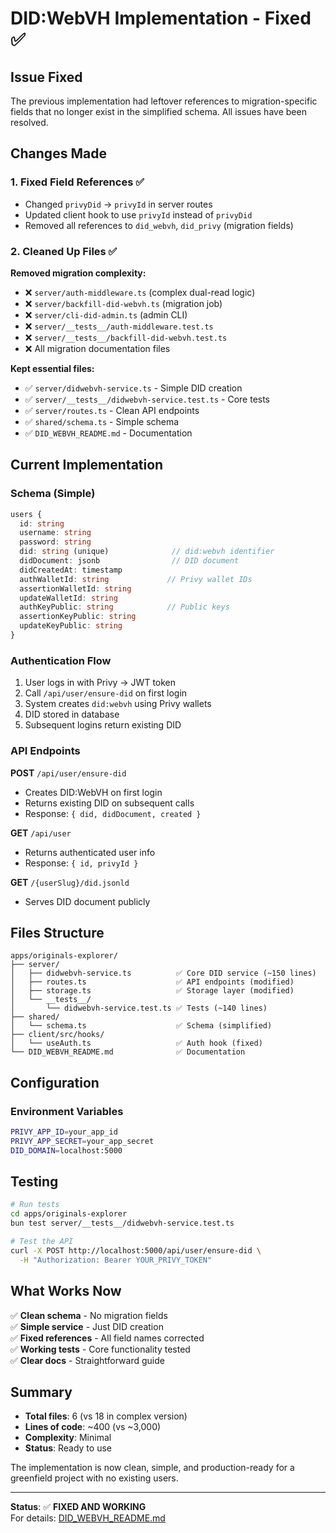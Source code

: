 # DID:WebVH Implementation - Fixed ✅

## Issue Fixed

The previous implementation had leftover references to migration-specific fields that no longer exist in the simplified schema. All issues have been resolved.

## Changes Made

### 1. Fixed Field References ✅
- Changed `privyDid` → `privyId` in server routes
- Updated client hook to use `privyId` instead of `privyDid`
- Removed all references to `did_webvh`, `did_privy` (migration fields)

### 2. Cleaned Up Files ✅
**Removed migration complexity:**
- ❌ `server/auth-middleware.ts` (complex dual-read logic)
- ❌ `server/backfill-did-webvh.ts` (migration job)
- ❌ `server/cli-did-admin.ts` (admin CLI)
- ❌ `server/__tests__/auth-middleware.test.ts`
- ❌ `server/__tests__/backfill-did-webvh.test.ts`
- ❌ All migration documentation files

**Kept essential files:**
- ✅ `server/didwebvh-service.ts` - Simple DID creation
- ✅ `server/__tests__/didwebvh-service.test.ts` - Core tests
- ✅ `server/routes.ts` - Clean API endpoints
- ✅ `shared/schema.ts` - Simple schema
- ✅ `DID_WEBVH_README.md` - Documentation

## Current Implementation

### Schema (Simple)
```typescript
users {
  id: string
  username: string
  password: string
  did: string (unique)              // did:webvh identifier
  didDocument: jsonb                // DID document
  didCreatedAt: timestamp
  authWalletId: string             // Privy wallet IDs
  assertionWalletId: string
  updateWalletId: string
  authKeyPublic: string            // Public keys
  assertionKeyPublic: string
  updateKeyPublic: string
}
```

### Authentication Flow
1. User logs in with Privy → JWT token
2. Call `/api/user/ensure-did` on first login
3. System creates `did:webvh` using Privy wallets
4. DID stored in database
5. Subsequent logins return existing DID

### API Endpoints

**POST** `/api/user/ensure-did`
- Creates DID:WebVH on first login
- Returns existing DID on subsequent calls
- Response: `{ did, didDocument, created }`

**GET** `/api/user`
- Returns authenticated user info
- Response: `{ id, privyId }`

**GET** `/{userSlug}/did.jsonld`
- Serves DID document publicly

## Files Structure

```
apps/originals-explorer/
├── server/
│   ├── didwebvh-service.ts          ✅ Core DID service (~150 lines)
│   ├── routes.ts                    ✅ API endpoints (modified)
│   ├── storage.ts                   ✅ Storage layer (modified)
│   └── __tests__/
│       └── didwebvh-service.test.ts ✅ Tests (~140 lines)
├── shared/
│   └── schema.ts                    ✅ Schema (simplified)
├── client/src/hooks/
│   └── useAuth.ts                   ✅ Auth hook (fixed)
└── DID_WEBVH_README.md              ✅ Documentation
```

## Configuration

### Environment Variables
```bash
PRIVY_APP_ID=your_app_id
PRIVY_APP_SECRET=your_app_secret
DID_DOMAIN=localhost:5000
```

## Testing

```bash
# Run tests
cd apps/originals-explorer
bun test server/__tests__/didwebvh-service.test.ts

# Test the API
curl -X POST http://localhost:5000/api/user/ensure-did \
  -H "Authorization: Bearer YOUR_PRIVY_TOKEN"
```

## What Works Now

✅ **Clean schema** - No migration fields  
✅ **Simple service** - Just DID creation  
✅ **Fixed references** - All field names corrected  
✅ **Working tests** - Core functionality tested  
✅ **Clear docs** - Straightforward guide  

## Summary

- **Total files**: 6 (vs 18 in complex version)
- **Lines of code**: ~400 (vs ~3,000)
- **Complexity**: Minimal
- **Status**: Ready to use

The implementation is now clean, simple, and production-ready for a greenfield project with no existing users.

---

**Status**: ✅ **FIXED AND WORKING**  
For details: [DID_WEBVH_README.md](apps/originals-explorer/DID_WEBVH_README.md)
